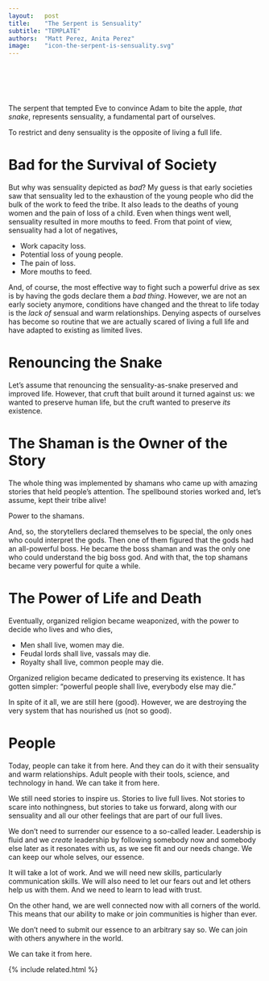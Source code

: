 ```yaml
---
layout:   post
title:    "The Serpent is Sensuality"
subtitle: "TEMPLATE"
authors:  "Matt Perez, Anita Perez"
image:    "icon-the-serpent-is-sensuality.svg"
---
```


<div style="display:none;">
 <p>The serpent that tempted Eve to convince Adam to bite the apple, that snake, represents sensuality, a fundamental part of ourselves.</p>
</div>

<h1>&nbsp;</h1>
 <p>The serpent that tempted Eve to convince Adam to bite the apple, <em>that snake</em>, represents sensuality, a fundamental part of ourselves.</p>
 <p>To restrict and deny sensuality is the opposite of living a full life.</p>

<h1>Bad for the Survival of Society</h1>
 <p>But why was sensuality depicted as <em>bad</em>? My guess is that early societies saw that sensuality led to the exhaustion of the young people who did the bulk of the work to feed the tribe. It also leads to the deaths of young women and the pain of loss of a child. Even when things went well, sensuality resulted in more mouths to feed. From that point of view, sensuality had a lot of negatives,</p>
  <ul>
   <li>Work capacity loss.</li>
   <li>Potential loss of young people.</li>
   <li>The pain of loss.</li>
   <li>More mouths to feed.</li>
  </ul>
 <p>And, of course, the most effective way to fight such a powerful drive as sex is by having the gods declare them a <em>bad thing</em>. However, we are not an early society anymore, conditions have changed and the threat to life today is the <em>lack of</em> sensual and warm relationships. Denying aspects of ourselves has become so routine that we are actually scared of living a full life and have adapted to existing as limited lives.</p>

<h1>Renouncing the Snake</h1>
 <p>Let&rsquo;s assume that renouncing the sensuality-as-snake preserved and improved life. However, that cruft that built around it turned against us: we wanted to preserve human life, but the cruft wanted to preserve <em>its</em> existence.</p>

<h1>The Shaman is the Owner of the Story</h1>
 <p>The whole thing was implemented by shamans who came up with amazing stories that held people&rsquo;s attention. The spellbound stories worked and, let&rsquo;s assume, kept their tribe alive!</p>
 <p>Power to the shamans.</p>
 <p>And, so, the storytellers declared themselves to be special, the only ones who could interpret the gods. Then one of them figured that the gods had an all-powerful boss. He became the boss shaman and was the only one who could understand the big boss god. And with that, the top shamans became very powerful for quite a while.</p>

<h1>The Power of Life and Death</h1>
 <p>Eventually, organized religion became weaponized, with the power to decide who lives and who dies,</p>
  <ul>
   <li>Men shall live, women may die.</li>
   <li>Feudal lords shall live, vassals may die.</li>
   <li>Royalty shall live, common people may die.</li>
  </ul>
 <p>Organized religion became dedicated to preserving its existence. It has gotten simpler: &ldquo;powerful people shall live, everybody else may die.&rdquo;</p>
 <p>In spite of it all, we are still here (good). However, we are destroying the very system that has nourished us (not so good).</p>

<h1>People</h1>
 <p>Today, people can take it from here. And they can do it with their sensuality and warm relationships. Adult people with their tools, science, and technology in hand. We can take it from here.</p>
 <p>We still need stories to inspire us. Stories to live full lives. Not stories to scare into nothingness, but stories to take us forward, along with our sensuality and all our other feelings that are part of our full lives.</p>
 <p>We don&rsquo;t need to surrender our essence to a so-called leader. Leadership is fluid and we <em>create</em> leadership by following somebody now and somebody else later as it resonates with us, as we see fit and our needs change. We can keep our whole selves, our essence.</p>
 <p>It will take a lot of work. And we will need new skills, particularly communication skills. We will also need to let our fears out and let others help us with them. And we need to learn to lead with trust.</p>
 <p>On the other hand, we are well connected now with all corners of the world. This means that our ability to make or join communities is higher than ever.</p>
 <p>We don&rsquo;t need to submit our essence to an arbitrary say so. We can join with others anywhere in the world.</p>
 <p>We can take it from here.</p>

{% include related.html %}
